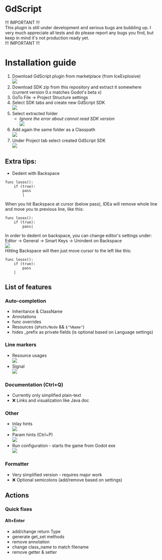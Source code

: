 # GdScript

!!! IMPORTANT !!!  
This plugin is still under development and serious bugs are bubbling up. I very much appreciate all tests and do please report any bugs you find, but keep in mind it's not production ready yet.  
!!! IMPORTANT !!!  

# Installation guide
1) Download GdScript plugin from marketplace (from IceExplosive)  
![](./screens/install/01.png)  
2) Download SDK zip from this repository and extract it somewhere (current version 0.x matches Godot's beta x)  
3) GoTo File -> Project Structure settings  
4) Select SDK tabs and create new GdScript SDK  
![](./screens/install/02.png)  
5) Select extracted folder  
   - *Ignore the error about cannot read SDK version*  
![](./screens/install/03.png)  
6) Add again the same folder as a Classpath  
![](./screens/install/04.png)  
7) Under Project tab select created GdScript SDK  
![](./screens/install/05.png)

## Extra tips:
- Dedent with Backspace
```
func losos():
    if (true):
        pass
        |
```
When you hit Backspace at cursor (below pass), IDEa will remove whole line and move you to
previous line, like this:
```
func losos():
    if (true):
        pass|
```
In order to dedent on backspace, you can change editor's settings under:  
Editor -> General -> Smart Keys -> Unindent on Backspace  
![](./screens/unindent.png)  
Hitting Backspace will then just move cursor to the left like this:
```
func losos():
    if (true):
        pass
    |
```

## List of features
### Auto-completion
- Inheritance & ClassName
- Annotations
- func overrides
- Resources (`$Path/Node` && `$"%Name"`)
- hides _prefix as private fields (is optional based on Language settings)

### Line markers
- Resource usages  
![](./screens/resource-marker.png)
- Signal  
![](./screens/signal-marker.png)

### Documentation (Ctrl+Q)
- Currently only simplified plain-text
- ❌ Links and visualization like Java doc

### Other
- Inlay hints  
![](./screens/inlay.png)
- Param hints (Ctrl+P)  
![](./screens/param-hint.png)
- Run configuration - starts the game from Godot exe  
![](./screens/run-config.png)

### Formatter
- Very simplified version - requires major work  
- ❌ Optional semicolons (add/remove based on settings)

## Actions
### Quick fixes
#### Alt+Enter
- add/change return Type
- generate get_set methods
- remove annotation
- change class_name to match filename
- remove getter & setter

